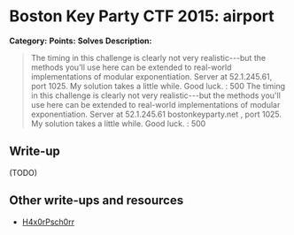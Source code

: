 # Boston Key Party CTF 2015: airport

**Category:** 
**Points:** 
**Solves** 
**Description:**

> The timing in this challenge is clearly not very realistic---but the methods you'll use here can be extended to real-world implementations of modular exponentiation. Server at 52.1.245.61, port 1025. My solution takes a little while. Good luck. : 500
> The timing in this challenge is clearly not very realistic---but the methods you'll use here can be extended to real-world implementations of modular exponentiation. Server at 52.1.245.61 bostonkeyparty.net , port 1025. My solution takes a little while. Good luck. : 500

## Write-up

(TODO)

## Other write-ups and resources

* [H4x0rPsch0rr](http://hxp.io/blog/11/BkP%20CTF%202015:%20crypto500%20%22Airport%22/)
